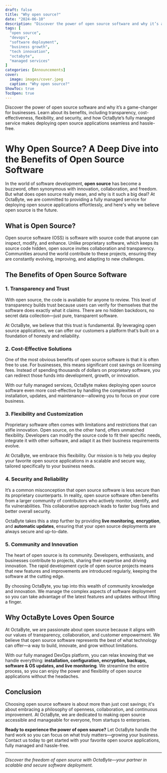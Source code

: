 ```yaml
---
draft: false
title: "Why open source?"
date: "2024-06-10"
description: "Discover the power of open source software and why it’s a game-changer for businesses. Learn about its benefits, including transparency, cost-effectiveness, flexibility, and security, and how OctaByte’s fully managed service makes deploying open source applications seamless and hassle-free."
tags: [
  "open source",
  "devops",
  "software deployment",
  "business growth",
  "tech innovation",
  "octabyte",
  "managed services"
]
categories: [Announcements]
cover:
  image: images/cover.jpeg
  caption: "Why open source?"
ShowToc: true
TocOpen: true
---
```



Discover the power of open source software and why it’s a game-changer for businesses. Learn about its benefits, including transparency, cost-effectiveness, flexibility, and security, and how OctaByte’s fully managed service makes deploying open source applications seamless and hassle-free.

# Why Open Source? A Deep Dive into the Benefits of Open Source Software

In the world of software development, **open source** has become a buzzword, often synonymous with innovation, collaboration, and freedom. But what does open source really mean, and why is it such a big deal? At OctaByte, we are committed to providing a fully managed service for deploying open source applications effortlessly, and here's why we believe open source is the future.

## What is Open Source?

Open source software (OSS) is software with source code that anyone can inspect, modify, and enhance. Unlike proprietary software, which keeps its source code hidden, open source invites collaboration and transparency. Communities around the world contribute to these projects, ensuring they are constantly evolving, improving, and adapting to new challenges.

## The Benefits of Open Source Software

### 1. **Transparency and Trust**

With open source, the code is available for anyone to review. This level of transparency builds trust because users can verify for themselves that the software does exactly what it claims. There are no hidden backdoors, no secret data collection—just pure, transparent software.

At OctaByte, we believe that this trust is fundamental. By leveraging open source applications, we can offer our customers a platform that’s built on a foundation of honesty and reliability.

### 2. **Cost-Effective Solutions**

One of the most obvious benefits of open source software is that it is often free to use. For businesses, this means significant cost savings on licensing fees. Instead of spending thousands of dollars on proprietary software, you can redirect those funds into development, growth, or innovation.

With our fully managed services, OctaByte makes deploying open source software even more cost-effective by handling the complexities of installation, updates, and maintenance—allowing you to focus on your core business.

### 3. **Flexibility and Customization**

Proprietary software often comes with limitations and restrictions that can stifle innovation. Open source, on the other hand, offers unmatched flexibility. Developers can modify the source code to fit their specific needs, integrate it with other software, and adapt it as their business requirements evolve.

At OctaByte, we embrace this flexibility. Our mission is to help you deploy your favorite open source applications in a scalable and secure way, tailored specifically to your business needs.

### 4. **Security and Reliability**

It’s a common misconception that open source software is less secure than its proprietary counterparts. In reality, open source software often benefits from a larger community of contributors who actively monitor, identify, and fix vulnerabilities. This collaborative approach leads to faster bug fixes and better overall security.

OctaByte takes this a step further by providing **live monitoring**, **encryption**, and **automatic updates**, ensuring that your open source deployments are always secure and up-to-date.

### 5. **Community and Innovation**

The heart of open source is its community. Developers, enthusiasts, and businesses contribute to projects, sharing their expertise and driving innovation. The rapid development cycle of open source projects means that new features and improvements are introduced regularly, keeping the software at the cutting edge.

By choosing OctaByte, you tap into this wealth of community knowledge and innovation. We manage the complex aspects of software deployment so you can take advantage of the latest features and updates without lifting a finger.

## Why OctaByte Loves Open Source

At OctaByte, we are passionate about open source because it aligns with our values of transparency, collaboration, and customer empowerment. We believe that open source software represents the best of what technology can offer—a way to build, innovate, and grow without limitations.

With our fully managed DevOps platform, you can relax knowing that we handle everything: **installation, configuration, encryption, backups, software & OS updates, and live monitoring**. We streamline the entire process, so you can enjoy the power and flexibility of open source applications without the headaches.

## Conclusion

Choosing open source software is about more than just cost savings; it's about embracing a philosophy of openness, collaboration, and continuous improvement. At OctaByte, we are dedicated to making open source accessible and manageable for everyone, from startups to enterprises.

**Ready to experience the power of open source?** Let OctaByte handle the hard work so you can focus on what truly matters—growing your business. Contact us today to get started with your favorite open source applications, fully managed and hassle-free.

---

*Discover the freedom of open source with OctaByte—your partner in scalable and secure software deployment.*
